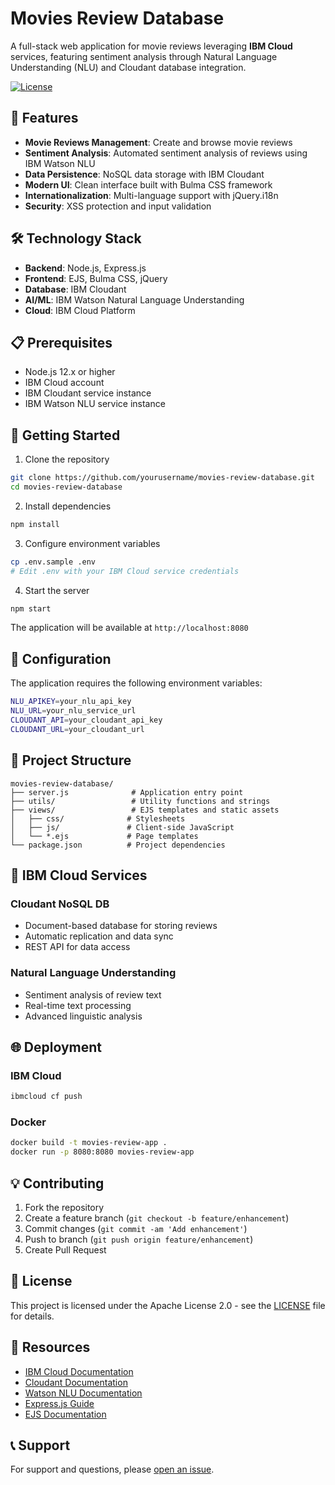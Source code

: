 # Movies Review Database

A full-stack web application for movie reviews leveraging **IBM Cloud** services, featuring sentiment analysis through Natural Language Understanding (NLU) and Cloudant database integration.

[![License](https://img.shields.io/badge/License-Apache%202.0-blue.svg)](https://opensource.org/licenses/Apache-2.0)

## 🎯 Features

- **Movie Reviews Management**: Create and browse movie reviews
- **Sentiment Analysis**: Automated sentiment analysis of reviews using IBM Watson NLU
- **Data Persistence**: NoSQL data storage with IBM Cloudant
- **Modern UI**: Clean interface built with Bulma CSS framework
- **Internationalization**: Multi-language support with jQuery.i18n
- **Security**: XSS protection and input validation

## 🛠️ Technology Stack

- **Backend**: Node.js, Express.js
- **Frontend**: EJS, Bulma CSS, jQuery
- **Database**: IBM Cloudant
- **AI/ML**: IBM Watson Natural Language Understanding
- **Cloud**: IBM Cloud Platform

## 📋 Prerequisites

- Node.js 12.x or higher
- IBM Cloud account
- IBM Cloudant service instance
- IBM Watson NLU service instance

## 🚀 Getting Started

1. Clone the repository
```bash
git clone https://github.com/yourusername/movies-review-database.git
cd movies-review-database
```

2. Install dependencies
```bash
npm install
```

3. Configure environment variables
```bash
cp .env.sample .env
# Edit .env with your IBM Cloud service credentials
```

4. Start the server
```bash
npm start
```

The application will be available at `http://localhost:8080`

## 🔧 Configuration

The application requires the following environment variables:

```bash
NLU_APIKEY=your_nlu_api_key
NLU_URL=your_nlu_service_url
CLOUDANT_API=your_cloudant_api_key
CLOUDANT_URL=your_cloudant_url
```

## 📁 Project Structure
```
movies-review-database/
├── server.js              # Application entry point
├── utils/                 # Utility functions and strings
├── views/                 # EJS templates and static assets
│   ├── css/              # Stylesheets
│   ├── js/               # Client-side JavaScript
│   └── *.ejs             # Page templates
└── package.json          # Project dependencies
```

## 🔐 IBM Cloud Services

### Cloudant NoSQL DB
- Document-based database for storing reviews
- Automatic replication and data sync
- REST API for data access

### Natural Language Understanding
- Sentiment analysis of review text
- Real-time text processing
- Advanced linguistic analysis

## 🌐 Deployment

### IBM Cloud
```bash
ibmcloud cf push
```

### Docker
```bash
docker build -t movies-review-app .
docker run -p 8080:8080 movies-review-app
```

## 💡 Contributing

1. Fork the repository
2. Create a feature branch (`git checkout -b feature/enhancement`)
3. Commit changes (`git commit -am 'Add enhancement'`)
4. Push to branch (`git push origin feature/enhancement`)
5. Create Pull Request

## 📄 License

This project is licensed under the Apache License 2.0 - see the [LICENSE](LICENSE) file for details.

## 🔗 Resources

- [IBM Cloud Documentation](https://cloud.ibm.com/docs)
- [Cloudant Documentation](https://cloud.ibm.com/docs/Cloudant)
- [Watson NLU Documentation](https://cloud.ibm.com/docs/natural-language-understanding)
- [Express.js Guide](https://expressjs.com/)
- [EJS Documentation](https://ejs.co/)

## 📞 Support

For support and questions, please [open an issue](https://github.com/yourusername/movies-review-database/issues).
